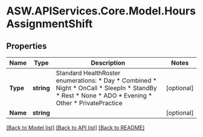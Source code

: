 # ASW.APIServices.Core.Model.HoursAssignmentShift
## Properties

Name | Type | Description | Notes
------------ | ------------- | ------------- | -------------
**Type** | **string** |  Standard HealthRoster enumerations: *   Day *   Combined *   Night *   OnCall *   SleepIn *   StandBy *   Rest *   None *   ADO *   Evening *   Other *   PrivatePractice                  | [optional] 
**Name** | **string** |  | [optional] 

[[Back to Model list]](../README.md#documentation-for-models) [[Back to API list]](../README.md#documentation-for-api-endpoints) [[Back to README]](../README.md)

